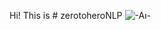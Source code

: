 Hi! This is # zerotoheroNLP
![-Aı-](https://github.com/yeneralacyr/zerotoheroNLP/assets/73491058/f41b06c0-6f39-4336-b814-85847074e861)
